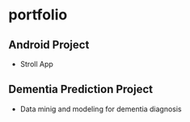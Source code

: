 # portfolio

## Android Project 

- Stroll App 

## Dementia Prediction Project 

- Data minig and modeling for dementia diagnosis 
